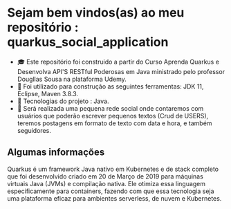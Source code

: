 
# Sejam bem vindos(as) ao meu repositório : quarkus_social_application


- :mortar_board: Este repositório foi construido a partir do Curso Aprenda Quarkus e Desenvolva API'S RESTful Poderosas em Java ministrado pelo professor Dougllas Sousa na plataforma Udemy.  
- :construction: Foi utilizado para construção as seguintes ferramentas: JDK 11, Eclipse, Maven 3.8.3.
- :hammer: Tecnologias do projeto : Java.  
- :memo: Será realizada uma pequena rede social onde contaremos com usuários que poderão escrever pequenos textos (Crud de USERS), teremos postagens em formato de texto com data e hora, e também seguidores. 

<h2>Algumas informações</h2>

Quarkus é um  framework Java nativo em Kubernetes e de stack completo que foi desenvolvido criado em 20 de Março de 2019 para máquinas virtuais Java (JVMs) e compilação nativa. Ele otimiza essa linguagem especificamente para containers, fazendo com que essa tecnologia seja uma plataforma eficaz para ambientes serverless, de nuvem e Kubernetes.
